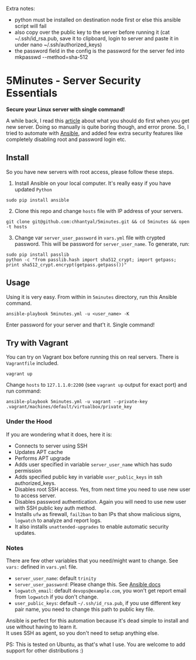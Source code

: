 Extra notes:
- python must be installed on destination node first or else this ansible script will fail
- also copy over the public key to the server before running it (cat ~/.ssh/id_rsa.pub, save it to clipboard,
login to server and paste it in under nano ~/.ssh/authorized_keys)
- the password field in the config is the password for the server fed into mkpasswd --method=sha-512


# 5Minutes - Server Security Essentials

**Secure your Linux server with single command!**

A while back, I read this [article][1] about what you should do first when you get new server.
Doing so manually is quite boring though, and error prone. So, I tried to automate with [Ansible][2], 
and added few extra security features like completely disabling root and password login etc.
 

## Install

So you have new servers with root access, please follow these steps.
 
1. Install Ansible on your local computer. It's really easy if you have updated `Python`
 
 ```sudo pip install ansible```

2. Clone this repo and change `hosts` file with IP address of your servers.
 
 ```git clone git@github.com:chhantyal/5minutes.git && cd 5minutes && open -t hosts```

3. Change var `server_user_password` in `vars.yml` file with crypted password. 
This will be password for `server_user_name`. To generate, run:

 ```sudo pip install passlib```    
 ```python -c "from passlib.hash import sha512_crypt; import getpass; print sha512_crypt.encrypt(getpass.getpass())"```

## Usage

Using it is very easy. From within in `5minutes` directory, run this Ansible command.

```ansible-playbook 5minutes.yml -u <user_name> -K```

Enter password for your server and that't it. Single command!

## Try with Vagrant

You can try on Vagrant box before running this on real servers.
There is `Vagrantfile` included.

```vagrant up```

Change `hosts` to `127.1.1.0:2200` (see `vagrant up` output for exact port) and run command:

```ansible-playbook 5minutes.yml -u vagrant --private-key .vagrant/machines/default/virtualbox/private_key```

### Under the Hood

If you are wondering what it does, here it is:

- Connects to server using SSH
- Updates APT cache
- Performs APT upgrade
- Adds user specified in variable `server_user_name` which has sudo permission
- Adds specified public key in variable `user_public_keys` in ssh authorized_keys.
- Disables root SSH access. Yes, from next time you need to use new user to access server.
- Disables password authentication. Again you will need to use new user with SSH public key auth method.
- Installs `ufw` as firewall, `fail2ban` to ban IPs that show malicious signs, `logwatch` to analyze and report logs.
- It also installs `unattended-upgrades` to enable automatic security updates.


### Notes

There are few other variables that you need/might want to change. See `vars:` defined in `vars.yml` file.

- `server_user_name`: default `trinity`
- `server_user_password`: Please change this. See [Ansible docs][3]
- `logwatch_email`: default `devops@example.com`, you won't get report email from `logwatch` if you don't change.
- `user_public_keys`: default `~/.ssh/id_rsa.pub`, if you use different key pair name, you need to change this path
 to public key file.

Ansible is perfect for this automation because it's dead simple to install and use without having to learn it.    
It uses SSH as agent, so you don't need to setup anything else.

PS: This is tested on Ubuntu, as that's what I use. You are welcome to add support for other distributions :)

[1]: https://plusbryan.com/my-first-5-minutes-on-a-server-or-essential-security-for-linux-servers
[2]: https://www.ansible.com
[3]: http://docs.ansible.com/ansible/faq.html#how-do-i-generate-crypted-passwords-for-the-user-module
